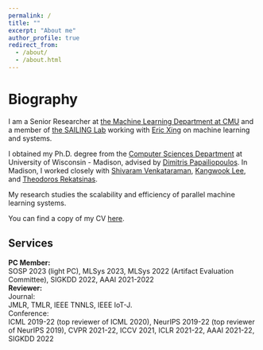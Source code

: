 ```yaml
---
permalink: /
title: ""
excerpt: "About me"
author_profile: true
redirect_from: 
  - /about/
  - /about.html
---
```


Biography
======
I am a Senior Researcher at [the Machine Learning Department at CMU](https://www.ml.cmu.edu/) and a member of [the SAILING Lab](https://sailing-lab.github.io/) working with [Eric Xing](http://www.cs.cmu.edu/~epxing/) on machine learning and systems.  

I obtained my Ph.D. degree from the [Computer Sciences Department](https://www.cs.wisc.edu/) at University of Wisconsin - Madison, advised by [Dimitris Papailiopoulos](http://papail.io/). In Madison, I worked closely with [Shivaram Venkataraman](http://shivaram.org/), [Kangwook Lee](http://kangwooklee.com/), and [Theodoros Rekatsinas](https://thodrek.github.io/).  

My research studies the scalability and efficiency of parallel machine learning systems.  

You can find a copy of my CV [here](https://drive.google.com/file/d/1mVhrFB50WuH49AnoXfmnFNkt0scTJcuJ/view?usp=sharing).  

## Services
**PC Member:**  
SOSP 2023 (light PC), MLSys 2023, MLSys 2022 (Artifact Evaluation Committee), SIGKDD 2022, AAAI 2021-2022  
**Reviewer:**  
Journal:  
JMLR, TMLR, IEEE TNNLS, IEEE IoT-J.  
Conference:  
ICML 2019-22 (top reviewer of ICML 2020), NeurIPS 2019-22 (top reviewer of NeurIPS 2019), CVPR 2021-22, ICCV 2021, ICLR 2021-22, AAAI 2021-22, SIGKDD 2022